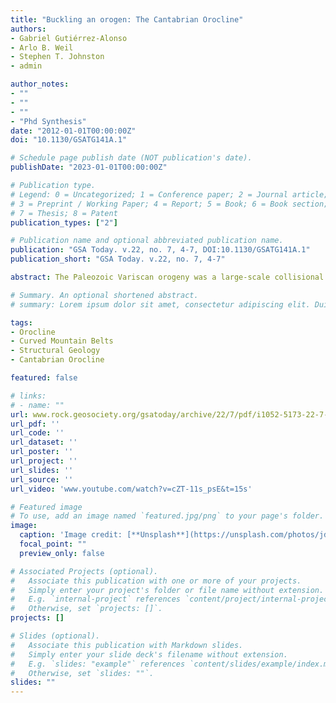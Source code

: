 ```yaml
---
title: "Buckling an orogen: The Cantabrian Orocline"
authors:
- Gabriel Gutiérrez-Alonso
- Arlo B. Weil
- Stephen T. Johnston
- admin

author_notes:
- ""
- ""
- ""
- "Phd Synthesis"
date: "2012-01-01T00:00:00Z"
doi: "10.1130/GSATG141A.1"

# Schedule page publish date (NOT publication's date).
publishDate: "2023-01-01T00:00:00Z"

# Publication type.
# Legend: 0 = Uncategorized; 1 = Conference paper; 2 = Journal article;
# 3 = Preprint / Working Paper; 4 = Report; 5 = Book; 6 = Book section;
# 7 = Thesis; 8 = Patent
publication_types: ["2"]

# Publication name and optional abbreviated publication name.
publication: "GSA Today. v.22, no. 7, 4-7, DOI:10.1130/GSATG141A.1"
publication_short: "GSA Today. v.22, no. 7, 4-7"

abstract: The Paleozoic Variscan orogeny was a large-scale collisional event that involved amalgamation of multiple continents and micro-continents. Available structural, geological, geochemical, and geophysical data from Iberia are consistent with a model of oroclinal bending at the lithospheric scale of an originally near-linear convergent margin during the last stages of Variscan deformation in the late Paleozoic. Closure of the Rheic Ocean resulted in E-W shortening (in present-day coordinates) in the Carboniferous, producing a near linear N-S–trending, east-verging orogenic belt. Subsequent N-S shortening near the Carboniferous-Permian boundary resulted in oroclinal bending, highlighted by the formation of the Cantabrian Orocline. Together, these data constrain oroclinal bending in Iberia to have occurred during the latest Carboniferous over about a 10-million-year time window, which agrees well with recent geodynamical models and structural data that relate oroclinal bending with lithospheric delamination in the Variscan. This late-stage orogenic event remains an enigmatic part of final Pangaea amalgamation.

# Summary. An optional shortened abstract.
# summary: Lorem ipsum dolor sit amet, consectetur adipiscing elit. Duis posuere tellus ac convallis placerat. Proin tincidunt magna sed ex sollicitudin condimentum.

tags:
- Orocline
- Curved Mountain Belts
- Structural Geology
- Cantabrian Orocline

featured: false

# links:
# - name: ""
url: www.rock.geosociety.org/gsatoday/archive/22/7/pdf/i1052-5173-22-7-4.pdf
url_pdf: ''
url_code: ''
url_dataset: ''
url_poster: ''
url_project: ''
url_slides: ''
url_source: ''
url_video: 'www.youtube.com/watch?v=cZT-11s_psE&t=15s'

# Featured image
# To use, add an image named `featured.jpg/png` to your page's folder. 
image:
  caption: 'Image credit: [**Unsplash**](https://unsplash.com/photos/jdD8gXaTZsc)'
  focal_point: ""
  preview_only: false

# Associated Projects (optional).
#   Associate this publication with one or more of your projects.
#   Simply enter your project's folder or file name without extension.
#   E.g. `internal-project` references `content/project/internal-project/index.md`.
#   Otherwise, set `projects: []`.
projects: []

# Slides (optional).
#   Associate this publication with Markdown slides.
#   Simply enter your slide deck's filename without extension.
#   E.g. `slides: "example"` references `content/slides/example/index.md`.
#   Otherwise, set `slides: ""`.
slides: ""
---
```

